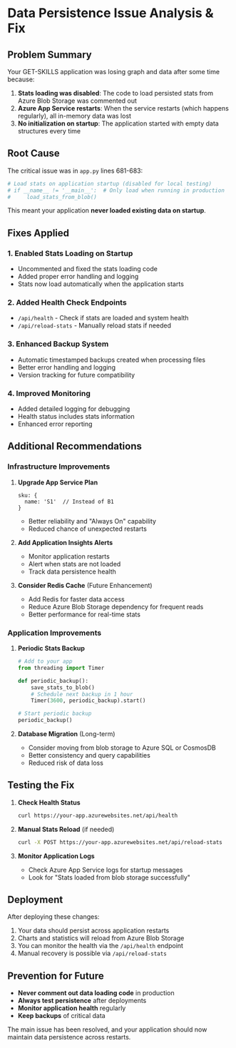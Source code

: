 # Data Persistence Issue Analysis & Fix

## Problem Summary

Your GET-SKILLS application was losing graph and data after some time because:

1. **Stats loading was disabled**: The code to load persisted stats from Azure Blob Storage was commented out
2. **Azure App Service restarts**: When the service restarts (which happens regularly), all in-memory data was lost
3. **No initialization on startup**: The application started with empty data structures every time

## Root Cause

The critical issue was in `app.py` lines 681-683:

```python
# Load stats on application startup (disabled for local testing)
# if __name__ != '__main__':  # Only load when running in production
#     load_stats_from_blob()
```

This meant your application **never loaded existing data on startup**.

## Fixes Applied

### 1. Enabled Stats Loading on Startup
- Uncommented and fixed the stats loading code
- Added proper error handling and logging
- Stats now load automatically when the application starts

### 2. Added Health Check Endpoints
- `/api/health` - Check if stats are loaded and system health
- `/api/reload-stats` - Manually reload stats if needed

### 3. Enhanced Backup System
- Automatic timestamped backups created when processing files
- Better error handling and logging
- Version tracking for future compatibility

### 4. Improved Monitoring
- Added detailed logging for debugging
- Health status includes stats information
- Enhanced error reporting

## Additional Recommendations

### Infrastructure Improvements

1. **Upgrade App Service Plan**
   ```bicep
   sku: {
     name: 'S1'  // Instead of B1
   }
   ```
   - Better reliability and "Always On" capability
   - Reduced chance of unexpected restarts

2. **Add Application Insights Alerts**
   - Monitor application restarts
   - Alert when stats are not loaded
   - Track data persistence health

3. **Consider Redis Cache** (Future Enhancement)
   - Add Redis for faster data access
   - Reduce Azure Blob Storage dependency for frequent reads
   - Better performance for real-time stats

### Application Improvements

1. **Periodic Stats Backup**
   ```python
   # Add to your app
   from threading import Timer
   
   def periodic_backup():
       save_stats_to_blob()
       # Schedule next backup in 1 hour
       Timer(3600, periodic_backup).start()
   
   # Start periodic backup
   periodic_backup()
   ```

2. **Database Migration** (Long-term)
   - Consider moving from blob storage to Azure SQL or CosmosDB
   - Better consistency and query capabilities
   - Reduced risk of data loss

## Testing the Fix

1. **Check Health Status**
   ```bash
   curl https://your-app.azurewebsites.net/api/health
   ```

2. **Manual Stats Reload** (if needed)
   ```bash
   curl -X POST https://your-app.azurewebsites.net/api/reload-stats
   ```

3. **Monitor Application Logs**
   - Check Azure App Service logs for startup messages
   - Look for "Stats loaded from blob storage successfully"

## Deployment

After deploying these changes:

1. Your data should persist across application restarts
2. Charts and statistics will reload from Azure Blob Storage
3. You can monitor the health via the `/api/health` endpoint
4. Manual recovery is possible via `/api/reload-stats`

## Prevention for Future

- **Never comment out data loading code** in production
- **Always test persistence** after deployments
- **Monitor application health** regularly
- **Keep backups** of critical data

The main issue has been resolved, and your application should now maintain data persistence across restarts.